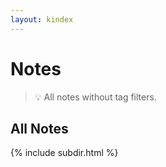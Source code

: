 ```yaml
---
layout: kindex
---
```


# Notes

> 💡 All notes without tag filters.

## All Notes
{% include subdir.html %}
